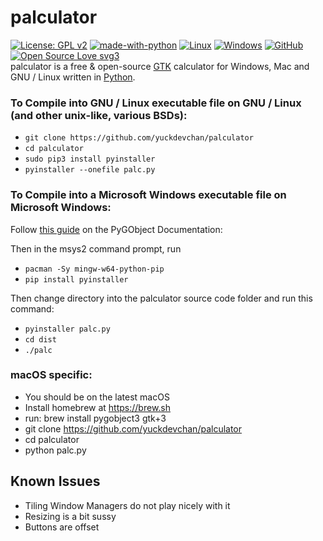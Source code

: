 # palculator
[![License: GPL v2](https://img.shields.io/badge/License-GPL_v2-blue.svg)](https://www.gnu.org/licenses/old-licenses/gpl-2.0.en.html)
[![made-with-python](https://img.shields.io/badge/Made%20with-Python-1f425f.svg)](https://www.python.org/)
[![Linux](https://svgshare.com/i/Zhy.svg)](https://svgshare.com/i/Zhy.svg)
[![Windows](https://badgen.net/badge/icon/windows?icon=windows&label)](https://microsoft.com/windows/)
[![GitHub](https://badgen.net/badge/icon/github?icon=github&label)](https://github.com)
[![Open Source Love svg3](https://badges.frapsoft.com/os/v3/open-source.svg?v=103)](https://github.com/ellerbrock/open-source-badges/)\
palculator is a free & open-source [GTK](https://gtk.org) calculator for Windows, Mac and GNU / Linux written in [Python](https://python.org).

### To Compile into GNU / Linux executable file on GNU / Linux (and other unix-like, various BSDs):

- `git clone https://github.com/yuckdevchan/palculator`
- `cd palculator`
- `sudo pip3 install pyinstaller`
- `pyinstaller --onefile palc.py`

### To Compile into a Microsoft Windows executable file on Microsoft Windows:

Follow [this guide](https://pygobject.readthedocs.io/en/latest/getting_started.html#windows-getting-started) on the PyGObject Documentation: 

Then in the msys2 command prompt, run 

- `pacman -Sy mingw-w64-python-pip`
- `pip install pyinstaller`

Then change directory into the palculator source code folder and run this command:

- `pyinstaller palc.py`
- `cd dist`
- `./palc`

### macOS specific:
- You should be on the latest macOS
- Install homebrew at https://brew.sh
- run: brew install pygobject3 gtk+3
- git clone https://github.com/yuckdevchan/palculator
- cd palculator
- python palc.py

## Known Issues

- Tiling Window Managers do not play nicely with it
- Resizing is a bit sussy
- Buttons are offset
